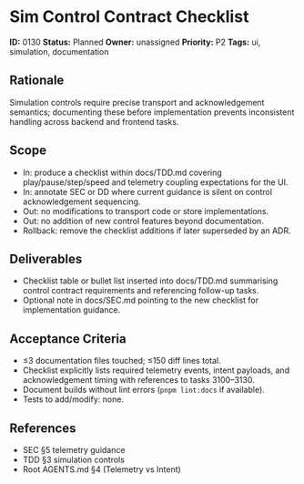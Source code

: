 # Sim Control Contract Checklist

**ID:** 0130
**Status:** Planned
**Owner:** unassigned
**Priority:** P2
**Tags:** ui, simulation, documentation

## Rationale
Simulation controls require precise transport and acknowledgement semantics; documenting these before implementation prevents inconsistent handling across backend and frontend tasks.

## Scope
- In: produce a checklist within docs/TDD.md covering play/pause/step/speed and telemetry coupling expectations for the UI.
- In: annotate SEC or DD where current guidance is silent on control acknowledgement sequencing.
- Out: no modifications to transport code or store implementations.
- Out: no addition of new control features beyond documentation.
- Rollback: remove the checklist additions if later superseded by an ADR.

## Deliverables
- Checklist table or bullet list inserted into docs/TDD.md summarising control contract requirements and referencing follow-up tasks.
- Optional note in docs/SEC.md pointing to the new checklist for implementation guidance.

## Acceptance Criteria
- ≤3 documentation files touched; ≤150 diff lines total.
- Checklist explicitly lists required telemetry events, intent payloads, and acknowledgement timing with references to tasks 3100–3130.
- Document builds without lint errors (`pnpm lint:docs` if available).
- Tests to add/modify: none.

## References
- SEC §5 telemetry guidance
- TDD §3 simulation controls
- Root AGENTS.md §4 (Telemetry vs Intent)
